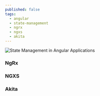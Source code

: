 ```yaml
---
published: false
tags:
  - angular
  - state-management
  - ngrx
  - ngxs
  - akita
---
```

![State Management in Angular Applications]({{site.baseurl}}/images/state-management-in-angular-applications.png)

### NgRx

### NGXS

### Akita